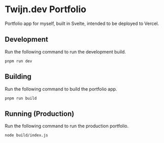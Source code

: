 # Twijn.dev Portfolio

Portfolio app for myself, built in Svelte, intended to be deployed to Vercel.

## Development

Run the following command to run the development build.

```shell
pnpm run dev
```

## Building

Run the following command to build the portfolio app.

```shell
pnpm run build
```

## Running (Production)

Run the following command to run the production portfolio.

```shell
node build/index.js
```
